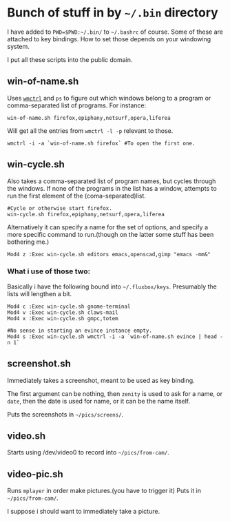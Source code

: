 
# Bunch of stuff in by `~/.bin` directory
I have added  to `PWD=$PWD:~/.bin/` to `~/.bashrc` of course. Some of these are
attached to key bindings. How to set those depends on your windowing system.

I put all these scripts into the public domain.

## win-of-name.sh
Uses [`wmctrl`](http://tomas.styblo.name/wmctrl/) and `ps` to figure out which 
windows belong to a program or comma-separated list of programs. For instance:

    win-of-name.sh firefox,epiphany,netsurf,opera,liferea

Will get all the entries from `wmctrl -l -p` relevant to those. 
    
    wmctrl -i -a `win-of-name.sh firefox` #To open the first one.

## win-cycle.sh
Also takes a comma-separated list of program names, but cycles through the
windows. If none of the programs in the list has a window, attempts to run the
first element of the (coma-separated)list.

    #Cycle or otherwise start firefox.
    win-cycle.sh firefox,epiphany,netsurf,opera,liferea
    
Alternatively it can specify a name for the set of options, and specify a more
specific command to run.(though on the latter some stuff has been bothering me.)
    
    Mod4 z :Exec win-cycle.sh editors emacs,openscad,gimp "emacs -mm&"
    
### What i use of those two:
Basically i have the following bound into `~/.fluxbox/keys`. Presumably the
lists will lengthen a bit.

    Mod4 c :Exec win-cycle.sh gnome-terminal
    Mod4 v :Exec win-cycle.sh claws-mail
    Mod4 x :Exec win-cycle.sh gmpc,totem
    
    #No sense in starting an evince instance empty.
    Mod4 s :Exec win-cycle.sh wmctrl -i -a `win-of-name.sh evince | head -n 1`
    

## screenshot.sh
Immediately takes a screenshot, meant to be used as key binding.

The first argument can be nothing, then `zenity` is used to
ask for a name, or `date`, then the date is used for name, or it can be the name
itself.

Puts the screenshots in `~/pics/screens/`.

## video.sh
Starts using /dev/video0 to record into `~/pics/from-cam/`.

## video-pic.sh
Runs `mplayer` in order make pictures.(you have to trigger it) Puts it in
`~/pics/from-cam/`.

I suppose i should want to immediately take a picture.
